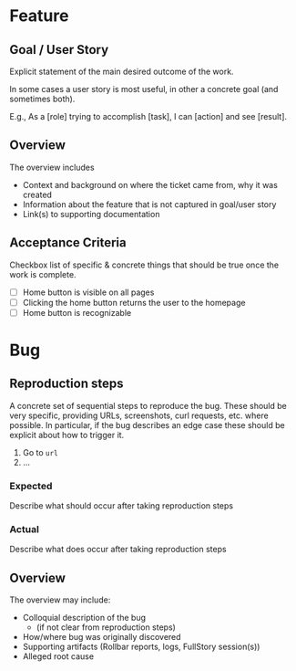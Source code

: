 # Feature

## Goal / User Story

Explicit statement of the main desired outcome of the work.

In some cases a user story is most useful, in other a concrete goal (and sometimes both).

E.g., As a [role] trying to accomplish [task], I can [action] and see [result].

## Overview

The overview includes

- Context and background on where the ticket came from, why it was created
- Information about the feature that is not captured in goal/user story
- Link(s) to supporting documentation

## Acceptance Criteria

Checkbox list of specific & concrete things that should be true once the work is complete.

- [ ] Home button is visible on all pages
- [ ] Clicking the home button returns the user to the homepage
- [ ] Home button is recognizable

# Bug

## Reproduction steps

A concrete set of sequential steps to reproduce the bug. These should be very specific, providing URLs, screenshots, curl requests, etc. where possible. In particular, if the bug describes an edge case these should be explicit about how to trigger it.

1.  Go to `url`
1.  ...

### Expected

Describe what should occur after taking reproduction steps

### Actual

Describe what does occur after taking reproduction steps

## Overview

The overview may include:

- Colloquial description of the bug
  - (if not clear from reproduction steps)
- How/where bug was originally discovered
- Supporting artifacts (Rollbar reports, logs, FullStory session(s))
- Alleged root cause

